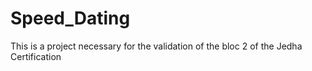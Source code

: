 # Speed_Dating

This is a project necessary for the validation of the bloc 2 of the Jedha Certification
